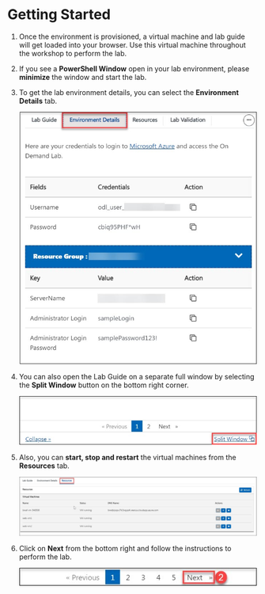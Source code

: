 # Getting Started

1. Once the environment is provisioned, a virtual machine and lab guide will get loaded into your browser. Use this virtual machine throughout the workshop to perform the lab.

1. If you see a **PowerShell Window** open in your lab environment, please **minimize** the window and start the lab.

1. To get the lab environment details, you can select the **Environment Details** tab.

    ![](../CloudLabs.AI/Images/image-100.png)

1. You can also open the Lab Guide on a separate full window by selecting the **Split Window** button on the bottom right corner.

    ![](../CloudLabs.AI/Images/image-200.jpg)    

1. Also, you can **start, stop and restart** the virtual machines from the **Resources** tab.

    ![](../CloudLabs.AI/Images/image002.jpg)
    
1. Click on **Next** from the bottom right and follow the instructions to perform the lab.

    ![](../CloudLabs.AI/Images/image-901.jpg)
